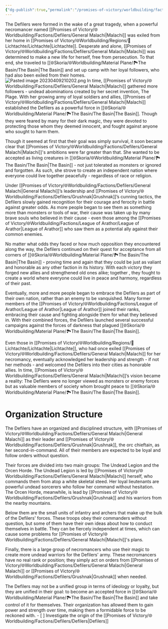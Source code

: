 ```yaml
---
{"dg-publish":true,"permalink":"/promises-of-victory/worldbuilding/factions/defilers/defilers/","title":"Defilers","noteIcon":"Faction","created":"2023-01-25T02:26:53.913+01:00","updated":"2023-04-09T21:02:05.025+02:00"}
---
```





The Defilers were formed in the wake of a great tragedy, when a powerful necromancer named [[Promises of Victory/🌐Worldbuilding/Factions/Defilers/General Malachi\|Malachi]] was exiled from her home in [[Promises of Victory/🌐Worldbuilding/Regions/🏰Lichtachte/Lichtachte\|Lichtachte]]. Desperate and alone, [[Promises of Victory/🌐Worldbuilding/Factions/Defilers/General Malachi\|Malachi]] was determined to make a new life for herself, free from persecution. To that end, she traveled to [[🌐Skoria/🌐Worldbuilding/Material Plane/🏞️The Basin/The Basin\|The Basin]] and set up camp with her loyal followers, who had also been exiled from their homes.
![Pasted image 20230409210202.png](/img/user/resources/Pictures/Pasted%20image%2020230409210202.png)
In time, [[Promises of Victory/🌐Worldbuilding/Factions/Defilers/General Malachi\|Malachi]] gathered more followers - undead abominations created by her secret invention, The Plage. With her growing army of loyal soldiers and allies, [[Promises of Victory/🌐Worldbuilding/Factions/Defilers/General Malachi\|Malachi]] established the Defilers as a powerful force in [[🌐Skoria/🌐Worldbuilding/Material Plane/🏞️The Basin/The Basin\|The Basin]]. Though they were feared by many for their dark magic, they were devoted to protecting those whom they deemed innocent, and fought against anyone who sought to harm them.

Though it seemed at first that their goal was simply survival, it soon became clear that [[Promises of Victory/🌐Worldbuilding/Factions/Defilers/General Malachi\|Malachi]]'s ambitions were far greater than that. She wanted to be accepted as living creatures in [[🌐Skoria/🌐Worldbuilding/Material Plane/🏞️The Basin/The Basin\|The Basin]] - not just tolerated as monsters or ignored and forgotten. As such, she strove to create an independent nation where everyone could live together peacefully - regardless of race or religion.

Under [[Promises of Victory/🌐Worldbuilding/Factions/Defilers/General Malachi\|General Malachi]]’s leadership and [[Promises of Victory/🌐Worldbuilding/Factions/Defilers/Grushnak\|Grushnak]]’s cunning tactics, the Defilers slowly gained recognition for their courage and ferocity in battle against greater odds. As more people began to see them as something more than monsters or tools of war, their cause was taken up by many brave souls who believed in their cause - even those among the [[Promises of Victory/🌐Worldbuilding/Factions/League of Arathor/League of Arathor\|League of Arathor]] who saw them as a potential ally against their common enemies. 

No matter what odds they faced or how much opposition they encountered along the way, the Defilers continued on their quest for acceptance from all corners of [[🌐Skoria/🌐Worldbuilding/Material Plane/🏞️The Basin/The Basin\|The Basin]] - proving time and again that they could be just as valiant and honorable as any other faction in its history. With each victory they forged new allies and strengthened old ones alike; together , they fought to create a world where everyone could live in peace and harmony, regardless of their past. 

Eventually, more and more people began to embrace the Defilers as part of their own nation, rather than an enemy to be vanquished. Many former members of the [[Promises of Victory/🌐Worldbuilding/Factions/League of Arathor/League of Arathor\|League of Arathor]] joined their ranks, embracing their cause and fighting alongside them for what they believed in. With their combined forces, the Defilers launched several successful campaigns against the forces of darkness that plagued [[🌐Skoria/🌐Worldbuilding/Material Plane/🏞️The Basin/The Basin\|The Basin]].

Even those in [[Promises of Victory/🌐Worldbuilding/Regions/🏰Lichtachte/Lichtachte\|Lichtachte]], who had once exiled [[Promises of Victory/🌐Worldbuilding/Factions/Defilers/General Malachi\|Malachi]] for her necromancy, eventually acknowledged her leadership and strength - if not her methods - and welcomed the Defilers into their cities as honorable allies. In time, [[Promises of Victory/🌐Worldbuilding/Factions/Defilers/General Malachi\|Malachi]]’s vision became a reality: The Defilers were no longer viewed as monsters or enemy forces but as valuable members of society whom brought peace to [[🌐Skoria/🌐Worldbuilding/Material Plane/🏞️The Basin/The Basin\|The Basin]].  

# Organization Structure
The Defilers have an organized and disciplined structure, with [[Promises of Victory/🌐Worldbuilding/Factions/Defilers/General Malachi\|General Malachi]] as their leader and [[Promises of Victory/🌐Worldbuilding/Factions/Defilers/Grushnak\|Grushnak]], the orc chieftain, as her second-in-command. All of their members are expected to be loyal and follow orders without question. 

Their forces are divided into two main groups: The Undead Legion and the Orcen Horde. The Undead Legion is led by [[Promises of Victory/🌐Worldbuilding/Factions/Defilers/General Malachi\|Malachi]] herself, who commands them from atop a white skeletal steed. Her loyal lieutenants are powerful undead sorcerers who follow her command without hesitation. The Orcen Horde, meanwhile, is lead by [[Promises of Victory/🌐Worldbuilding/Factions/Defilers/Grushnak\|Grushnak]] and his warriors from the nearby mountains.

Below them are the small units of infantry and archers that make up the bulk of the Defilers' forces. These troops obey their commanders without question, but some of them have their own ideas about how to conduct themselves in battle. They can be fiercely independent at times, which can cause some problems for [[Promises of Victory/🌐Worldbuilding/Factions/Defilers/General Malachi\|Malachi]]'s plans.

Finally, there is a large group of necromancers who use their magic to create more undead warriors for the Defilers' army. These necromancers have no real rank or position; they simply act on orders from [[Promises of Victory/🌐Worldbuilding/Factions/Defilers/General Malachi\|General Malachi]] or [[Promises of Victory/🌐Worldbuilding/Factions/Defilers/Grushnak\|Grushnak]] when needed. 

The Defilers may not be a unified group in terms of ideology or loyalty, but they are unified in their goal: to become an accepted force in [[🌐Skoria/🌐Worldbuilding/Material Plane/🏞️The Basin/The Basin\|The Basin]] and take control of it for themselves. Their organization has allowed them to gain power and strength over time, making them a formidable force to be reckoned with. - [ ] Investigate the origin of the [[Promises of Victory/🌐Worldbuilding/Factions/Defilers/Defilers\|Defilers]]
